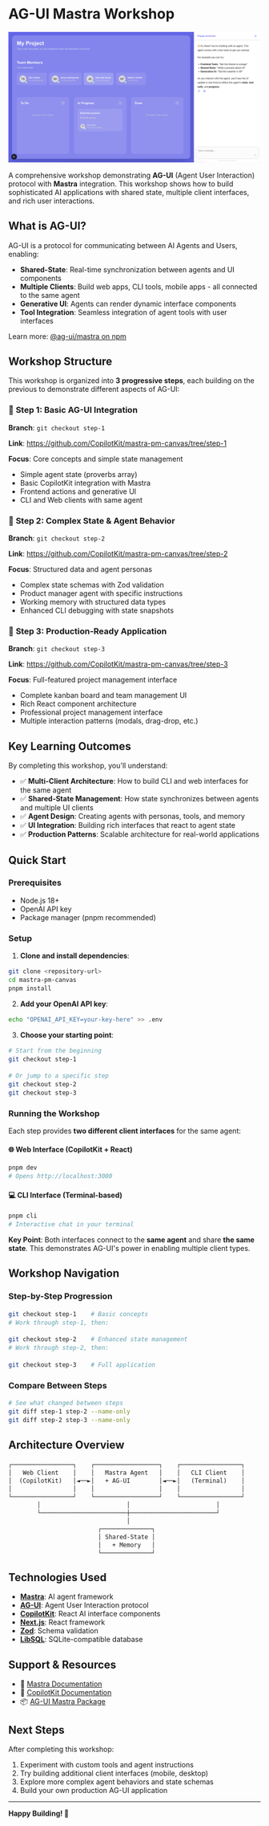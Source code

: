 # AG-UI Mastra Workshop

![preview](./assets/preview.png)

A comprehensive workshop demonstrating **AG-UI** (Agent User Interaction) protocol with **Mastra** integration. This workshop shows how to build sophisticated AI applications with shared state, multiple client interfaces, and rich user interactions.

## What is AG-UI?

AG-UI is a protocol for communicating between AI Agents and Users, enabling:
- **Shared-State**: Real-time synchronization between agents and UI components
- **Multiple Clients**: Build web apps, CLI tools, mobile apps - all connected to the same agent
- **Generative UI**: Agents can render dynamic interface components
- **Tool Integration**: Seamless integration of agent tools with user interfaces

Learn more: [@ag-ui/mastra on npm](https://www.npmjs.com/package/@ag-ui/mastra)

## Workshop Structure

This workshop is organized into **3 progressive steps**, each building on the previous to demonstrate different aspects of AG-UI:

### 🎯 **Step 1**: Basic AG-UI Integration
**Branch**: `git checkout step-1`

**Link**: https://github.com/CopilotKit/mastra-pm-canvas/tree/step-1

**Focus**: Core concepts and simple state management

- Simple agent state (proverbs array)
- Basic CopilotKit integration with Mastra
- Frontend actions and generative UI
- CLI and Web clients with same agent

### 🎯 **Step 2**: Complex State & Agent Behavior  
**Branch**: `git checkout step-2`

**Link**: https://github.com/CopilotKit/mastra-pm-canvas/tree/step-2

**Focus**: Structured data and agent personas

- Complex state schemas with Zod validation
- Product manager agent with specific instructions
- Working memory with structured data types
- Enhanced CLI debugging with state snapshots

### 🎯 **Step 3**: Production-Ready Application
**Branch**: `git checkout step-3`

**Link**: https://github.com/CopilotKit/mastra-pm-canvas/tree/step-3

**Focus**: Full-featured project management interface

- Complete kanban board and team management UI
- Rich React component architecture
- Professional project management interface
- Multiple interaction patterns (modals, drag-drop, etc.)

## Key Learning Outcomes

By completing this workshop, you'll understand:

- ✅ **Multi-Client Architecture**: How to build CLI and web interfaces for the same agent
- ✅ **Shared-State Management**: How state synchronizes between agents and multiple UI clients
- ✅ **Agent Design**: Creating agents with personas, tools, and memory
- ✅ **UI Integration**: Building rich interfaces that react to agent state
- ✅ **Production Patterns**: Scalable architecture for real-world applications

## Quick Start

### Prerequisites

- Node.js 18+
- OpenAI API key
- Package manager (pnpm recommended)

### Setup

1. **Clone and install dependencies**:
```bash
git clone <repository-url>
cd mastra-pm-canvas
pnpm install
```

2. **Add your OpenAI API key**:
```bash
echo "OPENAI_API_KEY=your-key-here" >> .env
```

3. **Choose your starting point**:
```bash
# Start from the beginning
git checkout step-1

# Or jump to a specific step
git checkout step-2
git checkout step-3
```

### Running the Workshop

Each step provides **two different client interfaces** for the same agent:

#### 🌐 **Web Interface** (CopilotKit + React)
```bash
pnpm dev
# Opens http://localhost:3000
```

#### 💻 **CLI Interface** (Terminal-based)
```bash
pnpm cli
# Interactive chat in your terminal
```

**Key Point**: Both interfaces connect to the **same agent** and share **the same state**. This demonstrates AG-UI's power in enabling multiple client types.

## Workshop Navigation

### Step-by-Step Progression
```bash
git checkout step-1    # Basic concepts
# Work through step-1, then:

git checkout step-2    # Enhanced state management  
# Work through step-2, then:

git checkout step-3    # Full application
```

### Compare Between Steps
```bash
# See what changed between steps
git diff step-1 step-2 --name-only
git diff step-2 step-3 --name-only
```

## Architecture Overview

```
┌─────────────────┐    ┌──────────────────┐    ┌─────────────────┐
│   Web Client    │    │   Mastra Agent   │    │   CLI Client    │
│  (CopilotKit)   │◄──►│   + AG-UI        │◄──►│   (Terminal)    │
│                 │    │                  │    │                 │
└─────────────────┘    └──────────────────┘    └─────────────────┘
        │                        │                        │
        └────────────────────────┼────────────────────────┘
                                 │
                         ┌──────────────┐
                         │ Shared-State │
                         │   + Memory   │
                         └──────────────┘
```

## Technologies Used

- **[Mastra](https://mastra.ai)**: AI agent framework
- **[AG-UI](https://www.npmjs.com/package/@ag-ui/mastra)**: Agent User Interaction protocol  
- **[CopilotKit](https://copilotkit.ai)**: React AI interface components
- **[Next.js](https://nextjs.org)**: React framework
- **[Zod](https://zod.dev)**: Schema validation
- **[LibSQL](https://github.com/libsql/libsql)**: SQLite-compatible database

## Support & Resources

- 📖 [Mastra Documentation](https://mastra.ai/en/docs)
- 📖 [CopilotKit Documentation](https://docs.copilotkit.ai)
- 📦 [AG-UI Mastra Package](https://www.npmjs.com/package/@ag-ui/mastra)

## Next Steps

After completing this workshop:
1. Experiment with custom tools and agent instructions
2. Try building additional client interfaces (mobile, desktop)
3. Explore more complex agent behaviors and state schemas
4. Build your own production AG-UI application

---

**Happy Building! 🚀**